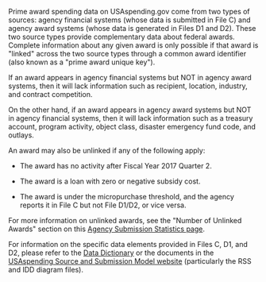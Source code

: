 Prime award spending data on USAspending.gov come from two types of
sources: agency financial systems (whose data is submitted in
File C) and agency award systems (whose data is generated in Files
D1 and D2). These two source types provide complementary data about
federal awards. Complete information about any given award is only
possible if that award is \"linked\" across the two source types
through a common award identifier (also known as a "prime award
unique key").

If an award appears in agency financial systems but NOT in agency
award systems, then it will lack information such as recipient,
location, industry, and contract competition.

On the other hand, if an award appears in agency award systems but NOT
in agency financial systems, then it will lack information such as a
treasury account, program activity, object class, disaster emergency
fund code, and outlays.

An award may also be unlinked if any of the following apply:

-   The award has no activity after Fiscal Year 2017 Quarter 2.

-   The award is a loan with zero or negative subsidy cost.

-   The award is under the micropurchase threshold, and the agency
    reports it in File C but not File D1/D2, or vice versa.

For more information on unlinked awards, see the "Number of Unlinked
Awards" section on this [Agency Submission Statistics page](https://www.usaspending.gov/submission-statistics/data-sources?section=unlinked_awards).

For information on the specific data elements provided in Files C, D1,
and D2, please refer to the [Data Dictionary](https://www.usaspending.gov/data-dictionary) or the
documents in the [USAspending Source and Submission Model website](https://fiscal.treasury.gov/data-transparency/DAIMS-current.html)
(particularly the RSS and IDD diagram files).